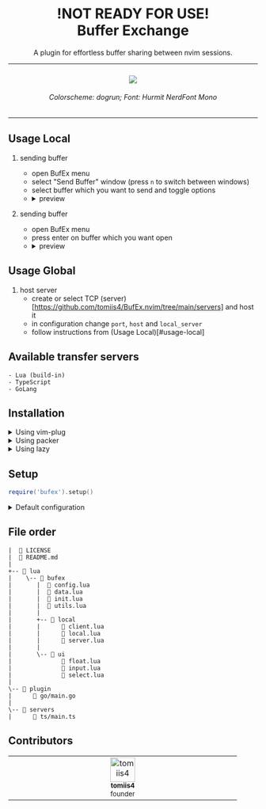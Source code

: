 <h1 align='center'>
    !NOT READY FOR USE!<br>Buffer Exchange
</h1>

<p align='center'>
    A plugin for effortless buffer sharing between nvim sessions. 
</p>


<hr>

<h3 align="center"> <img src='#'> </h3>
<h6 align="center"> Colorscheme: dogrun; Font: Hurmit NerdFont Mono </h6>

<hr>


## Usage Local
1. sending buffer
    - open BufEx menu
    - select "Send Buffer" window (press `n` to switch between windows)
    - select buffer which you want to send and toggle options
    - <details>
        <summary> preview </summary>
        ()[https://cdn.discordapp.com/attachments/772927831441014847/1134199701755932732/send-buffer.mp4]
    </details>

2. sending buffer
    - open BufEx menu
    - press enter on buffer which you want open
    - <details>
        <summary> preview </summary>
        ()[https://cdn.discordapp.com/attachments/772927831441014847/1134201998695223383/select-buffer.mp4]
    </details>


## Usage Global
1. host server
    - create or select TCP (server)[https://github.com/tomiis4/BufEx.nvim/tree/main/servers] and host it
    - in configuration change `port`, `host` and `local_server`
    - follow instructions from (Usage Local)[#usage-local]


## Available transfer servers
    - Lua (build-in)
    - TypeScript
    - GoLang

## Installation

<details>
<summary> Using vim-plug </summary>

```vim
Plug 'tomiis4/BufEx.nvim'
```

</details>

<details>
<summary> Using packer </summary>

```lua
use 'tomiis4/BufEx.nvim'
```

</details>

<details>
<summary> Using lazy </summary>

```lua
{
    'tomiis4/BufEx.nvim',
    dependencies = {
        'nvim-tree/nvim-web-devicons', -- optional
    },
    lazy = true,
    config = function()
        require('bufex').setup({
            -- config
        })
    end
},
```

</details>


## Setup

```lua
require('bufex').setup()
```

<details>
<summary> Default configuration </summary>

```lua
require('hypersonic').setup({
    local_transfer = {
        ---@type string|nil nil = name will be random selected
        name = nil,

        ---@type string|nil password will need to be entered each time
        password = nil,
        opts = {
            allow_edit = true,
            allow_save = false,

            ---@type 'always'|'never'
            need_password = 'always',
            server = {
                local_transfer = true,
                port = 4200,
                host = '127.0.0.1',
            }
        }
    },
    float = {
        ---@type 'none'|'single'|'double'|'rounded'|'solid'|'shadow'|table
        border = 'rounded',

        ---@type number background blur: 0-100 
        winblend = 0,

        ---@type boolean allow nvim-web-devicons
        icons = true,
        keymap = {
            next_window = 'n',
            quit = 'q',
            opts = {
                toggle_save = 'S',
                toggle_edit = 'E',
                toggle_password = 'P',
                continue = 'C',
            }
        }
    }
}
)
```

</details>


## File order
```
|  📄 LICENSE
|  📄 README.md
|
+-- 📁 lua
|    \-- 📁 bufex
|       |  📄 config.lua
|       |  📄 data.lua
|       |  📄 init.lua
|       |  📄 utils.lua
|       |
|       +-- 📁 local
|       |      📄 client.lua
|       |      📄 local.lua
|       |      📄 server.lua
|       |
|       \-- 📁 ui
|              📄 float.lua
|              📄 input.lua
|              📄 select.lua
|
\-- 📁 plugin
|      📄 go/main.go
|
\-- 📁 servers
|      📄 ts/main.ts
```


## Contributors

<table>
    <tbody>
        <tr>
            <td align="center" valign="top" width="14.28%">
                <a href="https://github.com/tomiis4">
                <img src="https://avatars.githubusercontent.com/u/87276646?v=4" width="50px;" alt="tomiis4"/><br />
                <sub><b> tomiis4 </b></sub><br />
                <sup> founder </sup>
                </a><br/>
            </td>
        </tr>
    </tbody>
</table>
